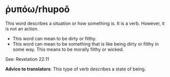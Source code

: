 # ῥυπόω/rhupoō
This word describes a situation or how something is. It is a verb. However, it is not an action. 
* This word can mean to be dirty or filthy.
* This word can mean to be something that is like being dirty or filthy in some way. This means to be morally filthy or wicked.

See: Revelation 22:11

**Advice to translators**: This type of verb describes a state of being. 
